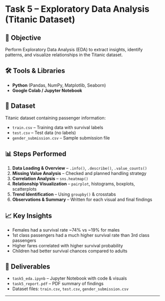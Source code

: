 # Task 5 – Exploratory Data Analysis (Titanic Dataset)  

## 📌 Objective  
Perform Exploratory Data Analysis (EDA) to extract insights, identify patterns, and visualize relationships in the Titanic dataset.  

## 🛠 Tools & Libraries  
- **Python** (Pandas, NumPy, Matplotlib, Seaborn)  
- **Google Colab / Jupyter Notebook**  

## 📂 Dataset  
Titanic dataset containing passenger information:  
- `train.csv` – Training data with survival labels  
- `test.csv` – Test data (no labels)  
- `gender_submission.csv` – Sample submission file  

## 📊 Steps Performed  
1. **Data Loading & Overview** – `.info()`, `.describe()`, `.value_counts()`  
2. **Missing Value Analysis** – Checked and planned handling strategy  
3. **Correlation Analysis** – `sns.heatmap()`  
4. **Relationship Visualization** – `pairplot`, histograms, boxplots, scatterplots  
5. **Trend Identification** – Using `groupby()` & crosstabs  
6. **Observations & Summary** – Written for each visual and final findings  

## 📈 Key Insights  
- Females had a survival rate ~74% vs ~19% for males  
- 1st class passengers had a much higher survival rate than 3rd class passengers  
- Higher fares correlated with higher survival probability  
- Children had better survival chances compared to adults  

## 📁 Deliverables  
- `task5_eda.ipynb` – Jupyter Notebook with code & visuals  
- `task5_report.pdf` – PDF summary of findings  
- Dataset files: `train.csv`, `test.csv`, `gender_submission.csv`  

---
